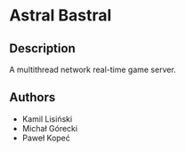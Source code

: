 # Astral Bastral
## Description
A multithread network real-time game server.
## Authors
- Kamil Lisiński
- Michał Górecki
- Paweł Kopeć
